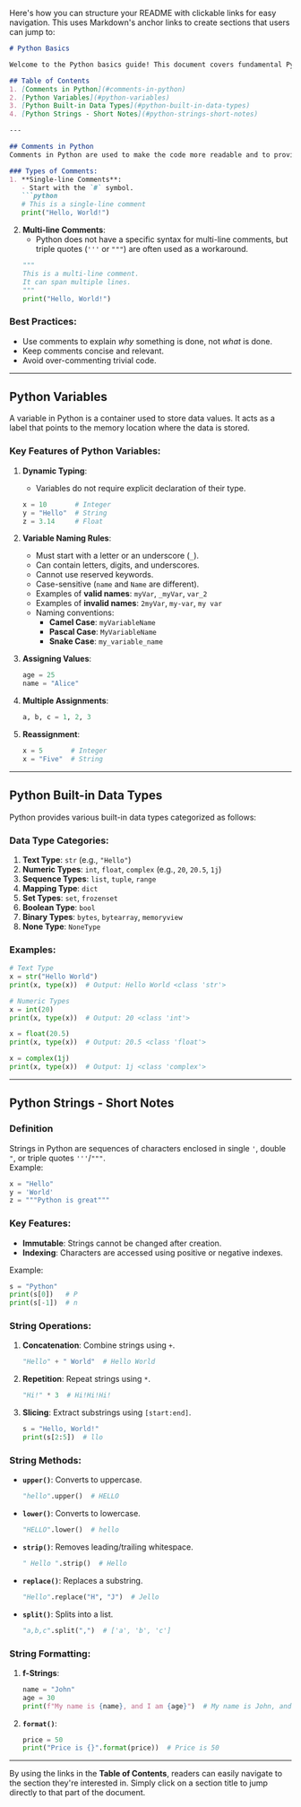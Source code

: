 Here's how you can structure your README with clickable links for easy navigation. This uses Markdown's anchor links to create sections that users can jump to:

```markdown
# Python Basics

Welcome to the Python basics guide! This document covers fundamental Python concepts such as comments, variables, data types, and strings.

## Table of Contents
1. [Comments in Python](#comments-in-python)
2. [Python Variables](#python-variables)
3. [Python Built-in Data Types](#python-built-in-data-types)
4. [Python Strings - Short Notes](#python-strings-short-notes)

---

## Comments in Python
Comments in Python are used to make the code more readable and to provide explanations or annotations about the logic or purpose of the code. They are ignored by the Python interpreter during execution.

### Types of Comments:
1. **Single-line Comments**:
   - Start with the `#` symbol.
   ```python
   # This is a single-line comment
   print("Hello, World!")
   ```

2. **Multi-line Comments**:
   - Python does not have a specific syntax for multi-line comments, but triple quotes (`'''` or `"""`) are often used as a workaround.
   ```python
   """
   This is a multi-line comment.
   It can span multiple lines.
   """
   print("Hello, World!")
   ```

### Best Practices:
- Use comments to explain *why* something is done, not *what* is done.
- Keep comments concise and relevant.
- Avoid over-commenting trivial code.

---

## Python Variables
A variable in Python is a container used to store data values. It acts as a label that points to the memory location where the data is stored.

### Key Features of Python Variables:
1. **Dynamic Typing**:  
   - Variables do not require explicit declaration of their type.
   ```python
   x = 10       # Integer
   y = "Hello"  # String
   z = 3.14     # Float
   ```

2. **Variable Naming Rules**:
   - Must start with a letter or an underscore (`_`).
   - Can contain letters, digits, and underscores.
   - Cannot use reserved keywords.
   - Case-sensitive (`name` and `Name` are different).
   - Examples of **valid names**: `myVar`, `_myVar`, `var_2`
   - Examples of **invalid names**: `2myVar`, `my-var`, `my var`
   - Naming conventions:
     - **Camel Case**: `myVariableName`
     - **Pascal Case**: `MyVariableName`
     - **Snake Case**: `my_variable_name`

3. **Assigning Values**:
   ```python
   age = 25
   name = "Alice"
   ```

4. **Multiple Assignments**:
   ```python
   a, b, c = 1, 2, 3
   ```

5. **Reassignment**:
   ```python
   x = 5       # Integer
   x = "Five"  # String
   ```

---

## Python Built-in Data Types
Python provides various built-in data types categorized as follows:

### Data Type Categories:
1. **Text Type**: `str` (e.g., `"Hello"`)
2. **Numeric Types**: `int`, `float`, `complex` (e.g., `20`, `20.5`, `1j`)
3. **Sequence Types**: `list`, `tuple`, `range`
4. **Mapping Type**: `dict`
5. **Set Types**: `set`, `frozenset`
6. **Boolean Type**: `bool`
7. **Binary Types**: `bytes`, `bytearray`, `memoryview`
8. **None Type**: `NoneType`

### Examples:
```python
# Text Type
x = str("Hello World")
print(x, type(x))  # Output: Hello World <class 'str'>

# Numeric Types
x = int(20)
print(x, type(x))  # Output: 20 <class 'int'>

x = float(20.5)
print(x, type(x))  # Output: 20.5 <class 'float'>

x = complex(1j)
print(x, type(x))  # Output: 1j <class 'complex'>
```

---

## Python Strings - Short Notes

### Definition
Strings in Python are sequences of characters enclosed in single `'`, double `"`, or triple quotes `'''`/`"""`.  
Example:
```python
x = "Hello"
y = 'World'
z = """Python is great"""
```

### Key Features:
- **Immutable**: Strings cannot be changed after creation.
- **Indexing**: Characters are accessed using positive or negative indexes.
  
Example:
```python
s = "Python"
print(s[0])   # P
print(s[-1])  # n
```

### String Operations:
1. **Concatenation**: Combine strings using `+`.
   ```python
   "Hello" + " World"  # Hello World
   ```

2. **Repetition**: Repeat strings using `*`.
   ```python
   "Hi!" * 3  # Hi!Hi!Hi!
   ```

3. **Slicing**: Extract substrings using `[start:end]`.
   ```python
   s = "Hello, World!"
   print(s[2:5])  # llo
   ```

### String Methods:
- **`upper()`**: Converts to uppercase.
  ```python
  "hello".upper()  # HELLO
  ```

- **`lower()`**: Converts to lowercase.
  ```python
  "HELLO".lower()  # hello
  ```

- **`strip()`**: Removes leading/trailing whitespace.
  ```python
  " Hello ".strip()  # Hello
  ```

- **`replace()`**: Replaces a substring.
  ```python
  "Hello".replace("H", "J")  # Jello
  ```

- **`split()`**: Splits into a list.
  ```python
  "a,b,c".split(",")  # ['a', 'b', 'c']
  ```

### String Formatting:
1. **f-Strings**:
   ```python
   name = "John"
   age = 30
   print(f"My name is {name}, and I am {age}")  # My name is John, and I am 30
   ```

2. **`format()`**:
   ```python
   price = 50
   print("Price is {}".format(price))  # Price is 50
   ```

---

By using the links in the **Table of Contents**, readers can easily navigate to the section they're interested in. Simply click on a section title to jump directly to that part of the document.
